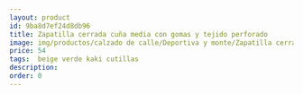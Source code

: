 ```yaml
---
layout: product
id: 9ba8d7ef24d8db96
title: Zapatilla cerrada cuña media con gomas y tejido perforado
image: img/productos/calzado de calle/Deportiva y monte/Zapatilla cerrada cuña media con gomas y tejido perforado=54= beige verde kaki cutillas.webp
price: 54
tags:  beige verde kaki cutillas
description: 
order: 0
---
```

